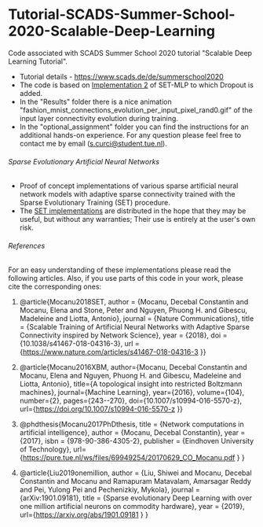 # Tutorial-SCADS-Summer-School-2020-Scalable-Deep-Learning
Code associated with SCADS Summer School 2020 tutorial  "Scalable Deep Learning Tutorial".
* Tutorial details - https://www.scads.de/de/summerschool2020
* The code is based on [Implementation 2](https://github.com/dcmocanu/sparse-evolutionary-artificial-neural-networks/tree/master/SET-MLP-Sparse-Python-Data-Structures) of SET-MLP to which Dropout is added.
* In the "Results" folder there is a nice animation "fashion_mnist_connections_evolution_per_input_pixel_rand0.gif" of the input layer connectivity evolution during training.    
* In the "optional_assignment" folder you can find the instructions for an additional hands-on experience.  For any question please feel free to contact me by email (s.curci@student.tue.nl). 


######  Sparse Evolutionary Artificial Neural Networks
* Proof of concept implementations of various sparse artificial neural network models with adaptive sparse connectivity trained with the Sparse Evolutionary Training (SET) procedure.  
* The [SET implementations](https://github.com/dcmocanu/sparse-evolutionary-artificial-neural-networks)
 are distributed in the hope that they may be useful, but without any warranties; Their use is entirely at the user's own risk.


###### References

For an easy understanding of these implementations please read the following articles. Also, if you use parts of this code in your work, please cite the corresponding ones:

1. @article{Mocanu2018SET,
  author =        {Mocanu, Decebal Constantin and Mocanu, Elena and Stone, Peter and Nguyen, Phuong H. and Gibescu, Madeleine and Liotta, Antonio},
  journal =       {Nature Communications},
  title =         {Scalable Training of Artificial Neural Networks with Adaptive Sparse Connectivity inspired by Network Science},
  year =          {2018},
  doi =           {10.1038/s41467-018-04316-3},
  url =           {https://www.nature.com/articles/s41467-018-04316-3 }}

2. @article{Mocanu2016XBM,
author={Mocanu, Decebal Constantin and Mocanu, Elena and Nguyen, Phuong H. and Gibescu, Madeleine and Liotta, Antonio},
title={A topological insight into restricted Boltzmann machines},
journal={Machine Learning},
year={2016},
volume={104},
number={2},
pages={243--270},
doi={10.1007/s10994-016-5570-z},
url={https://doi.org/10.1007/s10994-016-5570-z }}

3. @phdthesis{Mocanu2017PhDthesis,
title = {Network computations in artificial intelligence},
author = {Mocanu, Decebal Constantin},
year = {2017},
isbn = {978-90-386-4305-2},
publisher = {Eindhoven University of Technology},
url={https://pure.tue.nl/ws/files/69949254/20170629_CO_Mocanu.pdf }
}

4. @article{Liu2019onemillion,
  author =        {Liu, Shiwei and Mocanu, Decebal Constantin and Mocanu and Ramapuram Matavalam, Amarsagar Reddy and Pei, Yulong Pei and Pechenizkiy, Mykola},
  journal =       {arXiv:1901.09181},
  title =         {Sparse evolutionary Deep Learning with over one million artificial neurons on commodity hardware},
  year =          {2019},
  url={https://arxiv.org/abs/1901.09181 }
}

